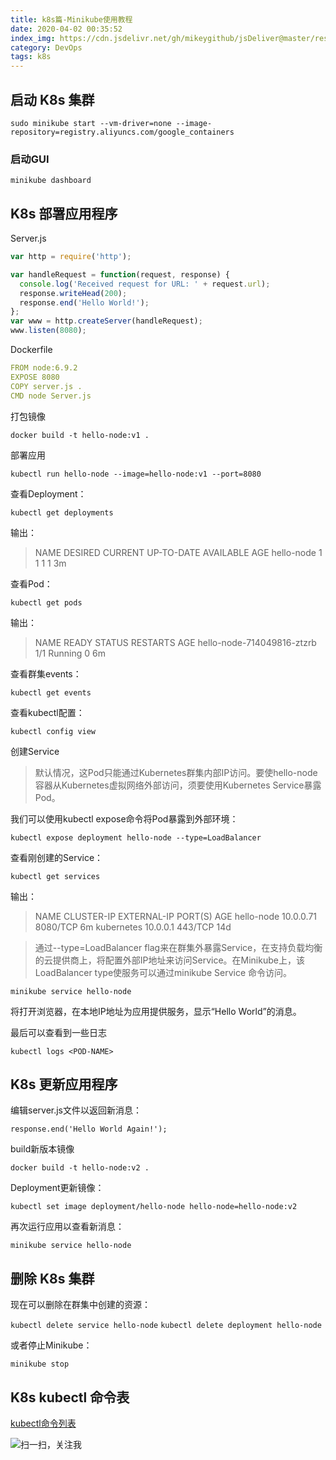 ```yaml
---
title: k8s篇-Minikube使用教程
date: 2020-04-02 00:35:52
index_img: https://cdn.jsdelivr.net/gh/mikeygithub/jsDeliver@master/resource/img/minikube.png
category: DevOps
tags: k8s
---
```


## 启动 K8s 集群

`sudo minikube start --vm-driver=none --image-repository=registry.aliyuncs.com/google_containers`

### 启动GUI

`minikube dashboard`

## K8s 部署应用程序

Server.js
```javascript
var http = require('http');

var handleRequest = function(request, response) {
  console.log('Received request for URL: ' + request.url);
  response.writeHead(200);
  response.end('Hello World!');
};
var www = http.createServer(handleRequest);
www.listen(8080);
```
Dockerfile
````yaml
FROM node:6.9.2
EXPOSE 8080
COPY server.js .
CMD node Server.js
````

打包镜像

`docker build -t hello-node:v1 .`

部署应用

`kubectl run hello-node --image=hello-node:v1 --port=8080`

查看Deployment：

`kubectl get deployments`

输出：

>NAME        DESIRED   CURRENT   UP-TO-DATE   AVAILABLE   AGE
hello-node   1         1         1            1           3m

查看Pod：

`kubectl get pods`

输出：

>NAME                        READY     STATUS    RESTARTS   AGE
hello-node-714049816-ztzrb   1/1       Running   0          6m

查看群集events：

`kubectl get events`

查看kubectl配置：

`kubectl config view`

创建Service

>默认情况，这Pod只能通过Kubernetes群集内部IP访问。要使hello-node容器从Kubernetes虚拟网络外部访问，须要使用Kubernetes Service暴露Pod。

我们可以使用kubectl expose命令将Pod暴露到外部环境：

`kubectl expose deployment hello-node --type=LoadBalancer`

查看刚创建的Service：

`kubectl get services`

输出：

>NAME        CLUSTER-IP   EXTERNAL-IP   PORT(S)    AGE
hello-node   10.0.0.71    <pending>     8080/TCP   6m
kubernetes   10.0.0.1     <none>        443/TCP    14d

>通过--type=LoadBalancer flag来在群集外暴露Service，在支持负载均衡的云提供商上，将配置外部IP地址来访问Service。在Minikube上，该LoadBalancer type使服务可以通过minikube Service 命令访问。

`minikube service hello-node`

将打开浏览器，在本地IP地址为应用提供服务，显示“Hello World”的消息。

最后可以查看到一些日志

`kubectl logs <POD-NAME>`

## K8s 更新应用程序

编辑server.js文件以返回新消息：

`response.end('Hello World Again!');`

build新版本镜像

`docker build -t hello-node:v2 .`

Deployment更新镜像：

`kubectl set image deployment/hello-node hello-node=hello-node:v2`

再次运行应用以查看新消息：

`minikube service hello-node`

## 删除 K8s 集群

现在可以删除在群集中创建的资源：

`kubectl delete service hello-node`
`kubectl delete deployment hello-node`

或者停止Minikube：

`minikube stop`

## K8s kubectl 命令表

[kubectl命令列表](http://docs.kubernetes.org.cn/683.html)
<br/>


![扫一扫，关注我](https://cdn.jsdelivr.net/gh/mikeygithub/jsDeliver@master/resource/img/wechat.jpg)